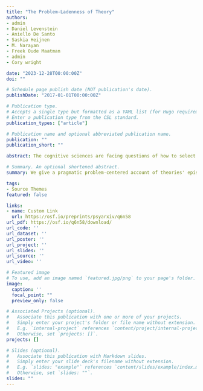 ```yaml
---
title: "The Problem-Ladenness of Theory"
authors:
- admin
- Daniel Levenstein
- Aniello De Santo
- Saskia Heijnen
- M. Narayan 
- Freek Oude Maatman 
- admin
- Cory wright

date: "2023-12-28T00:00:00Z"
doi: ""

# Schedule page publish date (NOT publication's date).
publishDate: "2017-01-01T00:00:00Z"

# Publication type.
# Accepts a single type but formatted as a YAML list (for Hugo requirements).
# Enter a publication type from the CSL standard.
publication_types: ["article"]

# Publication name and optional abbreviated publication name.
publication: ""
publication_short: ""

abstract: The cognitive sciences are facing questions of how to select from competing theories, or develop those that best suit their current needs. However, traditional accounts of theoretical virtues, focused on their epistemic justification, have not yet proven informative to theory development in these fields. We advance a problem-centric, or pragmatic, account by which theoretical virtues are heuristics we use to estimate the degree to which a theory increases the problem-solving efficacy of a field's body of knowledge. From this perspective, what are traditionally considered epistemic virtues can be couched in terms of their coverage of problems in a field's domain, or problem-space, and additional virtues come to light that reflect a theory’s ability to facilitate its use by problem-having agents and its context in a societally-embedded scientific system. This approach helps us understand why the different needs of different fields result in different kinds of theories, and allows us to formulate the challenges facing cognitive science in terms that we hope will facilitate their resolution through further theoretical development. 

# Summary. An optional shortened abstract.
summary: We give a pragmatic problem-centered account of theories' epistemic virtues like coherence, depth, and parsimony.

tags:
- Source Themes
featured: false

links:
- name: Custom Link
  url: https://osf.io/preprints/psyarxiv/q6n58
url_pdf: https://osf.io/q6n58/download/
url_code: ''
url_dataset: ''
url_poster: ''
url_project: ''
url_slides: ''
url_source: ''
url_video: ''

# Featured image
# To use, add an image named `featured.jpg/png` to your page's folder. 
image:
  caption: ''
  focal_point: ""
  preview_only: false

# Associated Projects (optional).
#   Associate this publication with one or more of your projects.
#   Simply enter your project's folder or file name without extension.
#   E.g. `internal-project` references `content/project/internal-project/index.md`.
#   Otherwise, set `projects: []`.
projects: []

# Slides (optional).
#   Associate this publication with Markdown slides.
#   Simply enter your slide deck's filename without extension.
#   E.g. `slides: "example"` references `content/slides/example/index.md`.
#   Otherwise, set `slides: ""`.
slides: ""
---
```


<!-- {{% callout note %}}
Create your slides in Markdown - click the *Slides* button to check out the example.
{{% /callout %}}

Add the publication's **full text** or **supplementary notes** here. You can use rich formatting such as including [code, math, and images](https://docs.hugoblox.com/content/writing-markdown-latex/). -->
